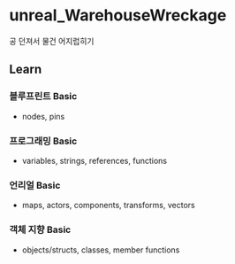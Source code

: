 # unreal_WarehouseWreckage

공 던져서 물건 어지럽히기

## Learn

### 블루프린트 Basic
- nodes, pins

### 프로그래밍 Basic
- variables, strings, references, functions

### 언리얼 Basic
- maps, actors, components, transforms, vectors  

### 객체 지향 Basic
- objects/structs, classes, member functions  
